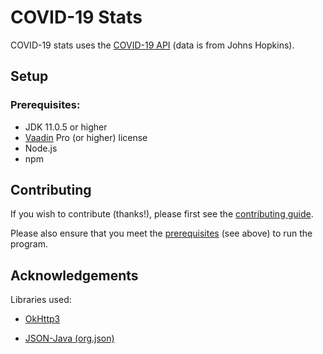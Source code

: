 # COVID-19 Stats 

COVID-19 stats uses the [COVID-19 API](https://covid19api.com/) (data is from Johns Hopkins).

## Setup

### Prerequisites:

- JDK 11.0.5 or higher
- [Vaadin](https://vaadin.com/) Pro (or higher) license
- Node.js
- npm

## Contributing

If you wish to contribute (thanks!), please first see the [contributing guide](https://github.com/knjk04/covid-19-stats/blob/fetch-json/CONTRIBUTING.md).

Please also ensure that you meet the [prerequisites](https://github.com/knjk04/covid-19-stats#prerequisites) (see above) to run the program.

## Acknowledgements

Libraries used:

- [OkHttp3](https://square.github.io/okhttp/)

- [JSON-Java (org.json)](https://github.com/stleary/JSON-java)

